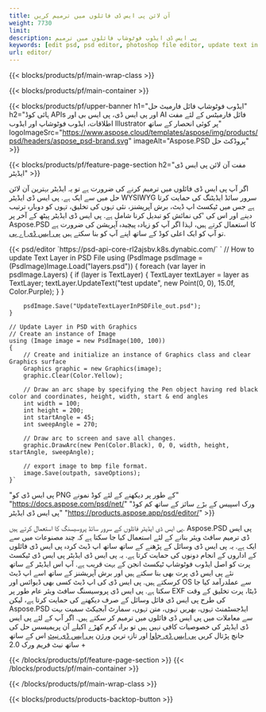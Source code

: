 ```yaml
---
title: آن لائن پی ایس ڈی فائلوں میں ترمیم کریں
weight: 7730
limit: 
description: پی ایس ڈی ایڈوب فوٹوشاپ فائلوں میں ترمیم
keywords: [edit psd, psd editor, photoshop file editor, update text in psd, update psd]
url: editor/
---
```


{{< blocks/products/pf/main-wrap-class >}}


{{< blocks/products/pf/main-container >}}

{{< blocks/products/pf/upper-banner h1="ایڈوب فوٹوشاپ فائل فارمیٹ حل" h2="ہائی کوڈ APIs اور پی ایس ڈی، پی ایس بی اور AI فائل فارمیٹس کے لئے مفت اطلاقات، ایڈوب فوٹوشاپ اور ایڈوب Illustrator پر کوئی انحصار کے ساتھ" logoImageSrc="https://www.aspose.cloud/templates/aspose/img/products/psd/headers/aspose_psd-brand.svg" imageAlt="Aspose.PSD پروڈکٹ حل" >}}

{{< blocks/products/pf/feature-page-section h2="مفت آن لائن پی ایس ڈی ایڈیٹر" >}}
<p>اگر آپ پی ایس ڈی فائلوں میں ترمیم کرنے کی ضرورت ہے تو یہ ایڈیٹر بہترین آن لائن حل میں سے ایک ہے. پی ایس ڈی ایڈیٹر WYSIWYG سرور سائڈ ایڈیٹنگ کی حمایت کرتا ہے جس میں ٹیکسٹ اپ ڈیٹ، برش آپریشنز، نئی تہوں کی تخلیق، تہوں کو دوبارہ ترتیب دینے اور اس کی 'کی نمائش کو تبدیل کرنا شامل ہے. پی ایس ڈی ایڈیٹر پیٹھ کے آخر پر Aspose.PSD کا استعمال کرتے ہیں، لہذا اگر آپ کو زیادہ پیچیدہ آپریشن کی ضرورت ہے تو آپ کو ایک اعلی کوڈ کے ساتھ اپنے آپ کو بنا سکتے ہیں <a href="/psd/{{< lang-code >}}">پی ایس ڈی اے پی</a>.</p>
{{< psd/editor `https://psd-api-core-rl2ajsbv.k8s.dynabic.com/` 
`	// How to update Text Layer in PSD File
	using (PsdImage psdImage = (PsdImage)Image.Load("layers.psd"))
  	{
		foreach (var layer in psdImage.Layers)
		{
			if (layer is TextLayer)
			{
				TextLayer textLayer = layer as TextLayer;
				textLayer.UpdateText("test update", new Point(0, 0), 15.0f, Color.Purple);
			}
		}

		psdImage.Save("UpdateTextLayerInPSDFile_out.psd");
	}
	
	// Update Layer in PSD with Graphics
	// Create an instance of Image
	using (Image image = new PsdImage(100, 100))
	{
		// Create and initialize an instance of Graphics class and clear Graphics surface
		Graphics graphic = new Graphics(image);
		graphic.Clear(Color.Yellow);

		// Draw an arc shape by specifying the Pen object having red black color and coordinates, height, width, start & end angles                 
		int width = 100;
		int height = 200;
		int startAngle = 45;
		int sweepAngle = 270;

		// Draw arc to screen and save all changes.
		graphic.DrawArc(new Pen(Color.Black), 0, 0, width, height, startAngle, sweepAngle);

		// export image to bmp file format.
		image.Save(outpath, saveOptions);
	}` 
"پی ایس ڈی کو PNG کے طور پر دیکھنے کے لئے کوڈ نمونے"  "https://docs.aspose.com/psd/net/" 
"ورک اسپیس کے بڑے سائز کے ساتھ کم کوڈ پی ایس ڈی ایڈیٹر" "https://products.aspose.app/psd/editor/" >}}
<p>پی ایس ڈی ایڈیٹر فائلوں کے سرور سائڈ پروسیسنگ کا استعمال کرتے ہیں. Aspose.PSD پی ایس ڈی ترمیم سافٹ ویئر بنانے کے لئے استعمال کیا جا سکتا ہے کہ چند مصنوعات میں سے ایک ہے. یہ پی ایس ڈی وسائل کے پڑھنے کے ساتھ ساتھ اپ ڈیٹ کردہ پی ایس ڈی فائلوں کے اداروں کے انجام دونوں کی حمایت کرتا ہے. یہ پی ایس ڈی ایڈیٹر پی ایس ڈی ٹیکسٹ پرت کو اصل ایڈوب فوٹوشاپ ٹیکسٹ انجن کے بہت قریب ہے. آپ اس ایڈیٹر کے ساتھ نئے پی ایس ڈی پرت بھی بنا سکتے ہیں اور برش آپریشنز کے ساتھ اسے اپ ڈیٹ کرسکتے ہیں. پی ایس ڈی کی اپ ڈیٹ کسی بھی ڈیوائس اور OS سے عملدرآمد کیا جا سکتا ہے. پی ایس ڈی پروسیسنگ سافٹ ویئر عام طور پر EXF ڈیٹا، پرت تخلیق کے وقت کی طرح پی ایس ڈی فائل وسائل کے صرف دیکھنے کی حمایت کرتا ہے، لیکن Aspose.PSD ایڈجسٹمنٹ تہوں، بھریں تہوں، متن تہوں، سمارٹ آبجیکٹ سمیت بہت سے معاملات میں پی ایس ڈی فائلوں میں ترمیم کر سکتے ہیں. اگر آپ کے لئے پی ایس ڈی ایڈیٹر کی خصوصیات کافی نہیں ہیں تو براہ کرم کھڑے اکیلے آن پریمیسس حل کی جانچ پڑتال کریں <a href="/psd/{{< lang-code >}}java">پی ایس ڈی جاوا</a> اور تازہ ترین ورژن <a href="/psd/{{< lang-code >}}net">پی ایس ڈی نیٹ</a> اس کے ساتھ ساتھ نیٹ فریم ورک 2.0 +</p>

{{< /blocks/products/pf/feature-page-section >}}
{{< /blocks/products/pf/main-container >}}


{{< /blocks/products/pf/main-wrap-class >}}

{{< blocks/products/products-backtop-button >}}
